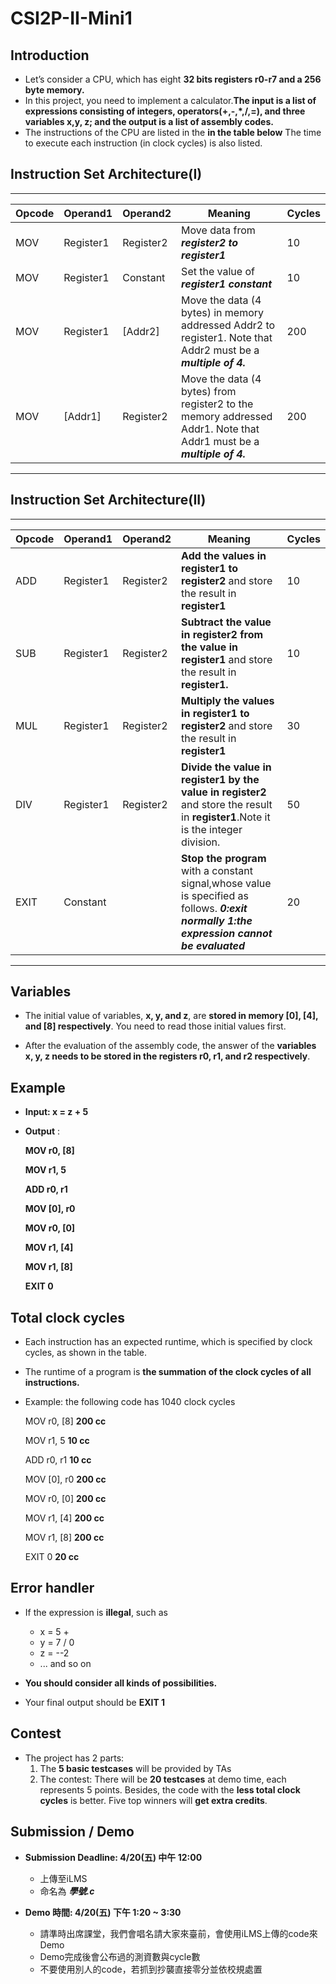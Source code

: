 # CSI2P-II-Mini1



## Introduction

* Let’s consider a CPU, which has eight **32 bits registers r0-r7 and a 256 byte memory.**
* In this project, you need to implement a calculator.**The input is a list of expressions consisting of integers, operators(+,-,*,/,=), and three variables x,y, z; and the output is a list of assembly codes.**
* The instructions of the CPU are listed in the **in the table below** The time to execute each instruction (in clock cycles) is also listed.



## Instruction Set Architecture(I)

****

|Opcode|Operand1|Operand2|Meaning|Cycles|
|---|---|---|---|---|
|MOV|Register1|Register2|Move data from ***register2 to register1***|10|
|MOV|Register1|Constant|Set the value of ***register1 constant***|10|
|MOV|Register1|[Addr2]|Move the data (4 bytes) in memory addressed Addr2 to register1. Note that Addr2 must be a ***multiple of 4.***|200|
|MOV|[Addr1]|Register2|Move the data (4 bytes) from register2 to the memory addressed Addr1. Note that Addr1 must be a ***multiple of 4.***|200|



****

## Instruction Set Architecture(II)

****

|Opcode|Operand1|Operand2|Meaning|Cycles|
|---|---|---|---|---|
|ADD|Register1|Register2|**Add the values in register1 to register2** and store the result in **register1**|10|
|SUB|Register1|Register2|**Subtract the value in register2 from the value in register1** and store the result in **register1.**|10|
|MUL|Register1|Register2|**Multiply the values in register1 to register2** and store the result in **register1**|30|
|DIV|Register1|Register2|**Divide the value in register1 by the value in register2** and store the result in **register1**.Note it is the integer division.|50|
|EXIT|Constant||**Stop the program** with a constant signal,whose value is specified as follows. ***0:exit normally***                       ***1:the expression cannot be evaluated***|20|


****

## Variables

* The initial value of variables, **x, y, and z**, are **stored in memory [0], [4], and [8] respectively**. You need to read those initial values first.

* After the evaluation of the assembly code, the answer of the **variables x, y, z needs to be  stored in the registers r0, r1, and r2 respectively**. 


## Example

* **Input: x = z + 5**
* **Output** :

    **MOV r0, [8]**

    **MOV r1, 5**

    **ADD r0, r1**

    **MOV [0], r0**

    **MOV r0, [0]**

    **MOV r1, [4]**

    **MOV r1, [8]**

    **EXIT 0**

## Total clock cycles

* Each instruction has an expected runtime, which is specified by clock cycles, as shown in the table.
* The runtime of a program is **the summation of the clock cycles of all instructions.**
* Example: the following code has 1040 clock cycles

    MOV r0, [8]		**200 cc**

    MOV r1, 5		**10 cc**

    ADD r0, r1		**10 cc**

    MOV [0], r0		**200 cc**

    MOV r0, [0]		**200 cc**

    MOV r1, [4]		**200 cc**

    MOV r1, [8]		**200 cc**

    EXIT 0			**20 cc**

## Error handler

* If the expression is **illegal**, such as
    * x = 5 +
    * y = 7 / 0
    * z = --2
    * ... and so on

* **You should consider all kinds of possibilities.**

* Your final output should be **EXIT 1**

## Contest

* The project has 2 parts:
    1. The **5 basic testcases** will be provided by TAs
    2. The contest: There will be **20 testcases** at demo time, each represents 5 points. Besides, the code with the **less total clock cycles** is better. Five top winners will **get extra credits**.

## Submission / Demo

- **Submission Deadline: 4/20(五) 中午 12:00**
	- 上傳至iLMS
	- 命名為 ***學號.c***

- **Demo 時間: 4/20(五) 下午 1:20 ~ 3:30**
    - 請準時出席課堂，我們會唱名請大家來臺前，會使用iLMS上傳的code來Demo
    - Demo完成後會公布過的測資數與cycle數
    - 不要使用別人的code，若抓到抄襲直接零分並依校規處置

